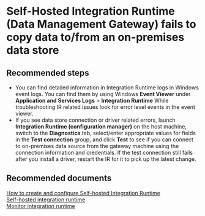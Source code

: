 <properties 
	pageTitle="Integration Runtime fails to copy data" 
	description="Integration Runtime fails to copy data to/from an on-premises data store" 
	service="microsoft.datafactory" 
    resource="factories"
    authors="arthurw"
    displayOrder="9"
    selfHelpType="resource"
    cloudEnvironments="public"
    supportTopicIds="32356668"
    productPesIds="15613"
    resourceTags=""
/>

# Self-Hosted Integration Runtime (Data Management Gateway) fails to copy data to/from an on-premises data store

## **Recommended steps**

- You can find detailed information in Integration Runtime logs in Windows event logs. You can find them by using Windows **Event Viewer** under **Application and Services Logs** > **Integration Runtime** While troubleshooting IR related issues look for error level events in the event viewer.
- If you see data store connection or driver related errors, launch **Integration Runtime (configuration manager)** on the host machine, switch to the **Diagnostics** tab, select/enter appropriate values for fields in the **Test connection** group, and click **Test** to see if you can connect to on-premises data source  from the gateway machine using the connection information and credentials. If the test connection still fails after you install a driver, restart the IR for it to pick up the latest change.  

## **Recommended documents**
[How to create and configure Self-hosted Integration Runtime](https://docs.microsoft.com/en-US/azure/data-factory/create-self-hosted-integration-runtime/)<br>
[Self-hosted integration runtime](https://docs.microsoft.com/azure/data-factory/concepts-integration-runtime#self-hosted-integration-runtime)<br>
[Monitor integration runtime](https://docs.microsoft.com/azure/data-factory/monitor-integration-runtime/)